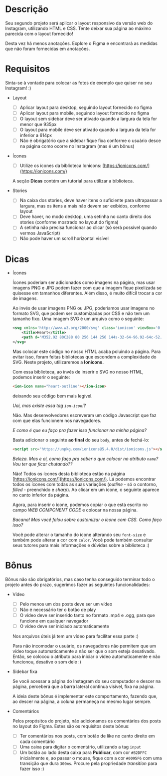 # Descrição

Seu segundo projeto será aplicar o layout responsivo da versão web do Instagram, utilizando HTML e CSS. Tente deixar sua página ao máximo parecida com o layout fornecido!

Desta vez há menos anotações. Explore o Figma e encontrará as medidas que não foram fornecidas em anotações.


# Requisitos

Sinta-se à vontade para colocar as fotos de exemplo que quiser no seu Instagram! :)

- Layout
    - [ ]  Aplicar layout para desktop, seguindo layout fornecido no figma
    - [ ]  Aplicar layout para mobile, seguindo layout fornecido no figma
    - [ ]  O layout sem sidebar deve ser ativado quando a largura da tela for menor que 935px
    - [ ]  O layout para mobile deve ser ativado quando a largura da tela for inferior a 614px
    - [ ]  Não é obrigatório que a sidebar fique fixa conforme o usuário desce na página como ocorre no Instagram (mas é um bônus)
- Ícones
    - [ ]  Utilize os ícones da biblioteca Ionicons: [https://ionicons.com/](https://ionicons.com/)
    
    A seção **Dicas** contém um tutorial para utilizar a biblioteca.
    
- Stories
    - [ ]  Na caixa dos stories, deve haver itens o suficiente para ultrapassar a largura, mas os itens a mais não devem ser exibidos, conforme layout
    - [ ]  Deve haver, no modo desktop, uma setinha no canto direito dos stories (conforme mostrado no layout do figma)
    - [ ]  A setinha não precisa funcionar ao clicar (só será possível quando vermos JavaScript)
    - [ ]  Não pode haver um scroll horizontal visível

# Dicas

- Ícones
    
    Ícones poderiam ser adicionados como imagens na página, mas usar imagens PNG e JPG podem fazer com que a imagem fique pixelizada se quisesse em tamanhos diferentes. Além disso, é muito difícil trocar a cor de imagens.
    
    Ao invés de usar imagens PNG ou JPG, poderíamos usar imagens no formato SVG, que podem ser customizadas por CSS e não tem um tamanho fixo. Uma imagem SVG é um arquivo como o seguinte:
    
    ```xml
    <svg xmlns='http://www.w3.org/2000/svg' class='ionicon' viewBox='0 0 512 512'>
    	<title>Heart</title>
    	<path d='M352.92 80C288 80 256 144 256 144s-32-64-96.92-64c-52.76 0-94.54 44.14-95.08 96.81-1.1 109.33 86.73 187.08 183 252.42a16 16 0 0018 0c96.26-65.34 184.09-143.09 183-252.42-.54-52.67-42.32-96.81-95.08-96.81z' fill='none' stroke='currentColor' stroke-linecap='round' stroke-linejoin='round' stroke-width='32'/>
    </svg>
    ```
    
    Mas colocar este código no nosso HTML acaba poluindo a página. Para evitar isso, foram feitas bibliotecas que escondem a complexidade do SVG. Neste projeto, utilizaremos a **Ionicons.**
    
    Com essa biblioteca, ao invés de inserir o SVG no nosso HTML, podemos inserir o seguinte:
    
    ```html
    <ion-icon name="heart-outline"></ion-icon>
    ```
    
    deixando seu código bem mais legível.
    
    *Uai, mas existe essa tag `ion-icon`!?*
    
    Não. Mas desenvolvedores escreveram um código Javascript que faz com que elas funcionem nos navegadores.
    
    *E como é que eu faço pra fazer isso funcionar na minha página?*
    
    Basta adicionar o seguinte **ao final** do seu `body`, antes de fechá-lo: 
    
    ```html
    <script src="https://unpkg.com/ionicons@5.4.0/dist/ionicons.js"></script>
    ```
    
    *Beleza. Mas e aí, como faço pra saber o que colocar no atributo `name`? Vou ter que ficar chutando??*
    
    Não! Todos os ícones desta biblioteca estão na página [https://ionicons.com/](https://ionicons.com/). Lá podemos encontrar todos os ícones com todas as suas variações (*outline* - só o contorno, *filled* - preenchido e *sharp*). Ao clicar em um ícone, o seguinte aparece no canto inferior da página.
    
    Agora, para inserir o ícone, podemos copiar o que está escrito no campo *WEB COMPONENT CODE* e colocar na nossa página.
    
    *Bacana! Mas você falou sobre customizar o ícone com CSS. Como faço isso?*
    
    Você pode alterar o tamanho do ícone alterando seu `font-size` e também pode alterar a cor com `color`. Você pode também consultar seus tutores para mais informações e dúvidas sobre a biblioteca :)
    
# Bônus

Bônus não são obrigatórios, mas caso tenha conseguido terminar todo o projeto antes do prazo, sugerimos fazer as seguintes funcionalidades:

- Vídeo
    - [ ]  Pelo menos um dos posts deve ser um vídeo
    - [ ]  Não é necessário ter o botão de play
    - [ ]  O vídeo deve ser inserido tanto no formato .mp4 e .ogg, para que funcione em qualquer navegador
    - [ ]  O vídeo deve ser iniciado automaticamente
    
    Nos arquivos úteis já tem um vídeo para facilitar essa parte :)
    
    Para não incomodar o usuário, os navegadores não permitem que um vídeo toque automaticamente a não ser que o som esteja desativado. Então, se colocou o atributo para iniciar o vídeo automaticamente e não funcionou, desative o som dele :)
    
- Sidebar fixa
    
    Se você acessar a página do Instagram do seu computador e descer na página, perceberá que a barra lateral continua visível, fixa na página.
    
    A ideia deste bônus é implementar este comportamento, fazendo que, ao descer na página, a coluna permaneça no mesmo lugar sempre.
    
- Comentários
    
    Pelos propósitos do projeto, não adicionamos os comentários dos posts no layout do Figma. Estes são os requisitos deste bônus:
    
    - [ ]  Ter comentários nos posts, com botão de like no canto direito em cada comentário
    - [ ]  Uma caixa para digitar o comentário, utilizando a tag `input`
    - [ ]  Um botão ao lado desta caixa para **Publicar**, com cor `#B2DFFC` inicialmente e, ao passar o mouse, fique com a cor `#0095F6` com uma transição que dura `300ms`. Procure pela propriedade *transition* para fazer isso :)
